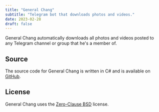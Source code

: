 ```yaml
---
title: "General Chang"
subtitle: "Telegram bot that downloads photos and videos."
date: 2023-02-28
draft: false
---
```


General Chang automatically downloads all photos and videos posted to any Telegram channel or group that he's a member of.

## Source

The source code for General Chang is written in C# and is available on [GitHub](https://github.com/kkestell/telegram-bot).

## License

General Chang uses the [Zero-Clause BSD](https://opensource.org/license/0bsd/) license.
